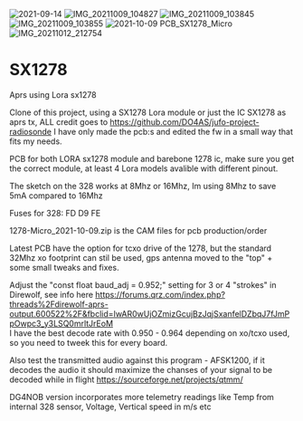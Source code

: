 
![2021-09-14](https://user-images.githubusercontent.com/9722781/133297728-5d1a6935-718c-42a2-8ce1-6959e1012b03.jpg)
![IMG_20211009_104827](https://user-images.githubusercontent.com/9722781/136651467-f8c7f292-17d4-425b-af63-6b4528d9850e.jpg)
![IMG_20211009_103845](https://user-images.githubusercontent.com/9722781/136651468-285830e9-37b0-4a31-923c-8c0b020c9f74.jpg)
![IMG_20211009_103855](https://user-images.githubusercontent.com/9722781/136651470-6fefe74c-c7fe-49d6-b26a-85049be431f5.jpg)
![2021-10-09 PCB_SX1278_Micro](https://user-images.githubusercontent.com/9722781/136651522-ede4b76a-fefe-42e4-91b5-9781e72c554d.png)
![IMG_20211012_212754](https://user-images.githubusercontent.com/9722781/137446925-404774f3-f50b-4367-bfe1-a0e923a9ad1d.jpg)


# SX1278
Aprs using Lora sx1278

Clone of this project, using a SX1278 Lora module or just the IC SX1278 as aprs tx, ALL credit goes to https://github.com/DO4AS/jufo-project-radiosonde
I have only made the pcb:s and edited the fw in a small way that fits my needs.

PCB for both LORA sx1278 module and barebone 1278 ic, make sure you get the correct module, at least 4 Lora models avalible with different pinout.

The sketch on the 328 works at 8Mhz or 16Mhz, Im using 8Mhz to save 5mA compared to 16Mhz

Fuses for 328: FD D9 FE

1278-Micro_2021-10-09.zip is the CAM files for pcb production/order

Latest PCB have the option for tcxo drive of the 1278, but the standard 32Mhz xo footprint can stil be used, gps antenna moved to the "top" + some small tweaks and fixes.

Adjust the "const float baud_adj = 0.952;" setting for 3 or 4 "strokes" in Direwolf, see info here https://forums.qrz.com/index.php?threads%2Fdirewolf-aprs-output.600522%2F&fbclid=IwAR0wUjOZmizGcujBzJqjSxanfelDZbqJ7fJmPpOwpc3_y3LSQ0mrltJrEoM   
I have the best decode rate with 0.950 - 0.964 depending on xo/tcxo used, so you need to tweek this for every board.

Also test the transmitted audio against this program - AFSK1200, if it decodes the audio it should maximize the chanses of your signal to be decoded while in flight
https://sourceforge.net/projects/qtmm/

DG4NOB version incorporates more telemetry readings like Temp from internal 328 sensor, Voltage, Vertical speed in m/s etc
